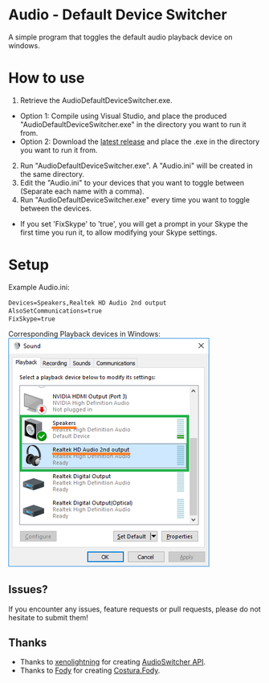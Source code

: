 # Audio - Default Device Switcher
A simple program that toggles the default audio playback device on windows.

# How to use
1. Retrieve the AudioDefaultDeviceSwitcher.exe.
  * Option 1: Compile using Visual Studio, and place the produced "AudioDefaultDeviceSwitcher.exe" in the directory you want to run it from.
  * Option 2: Download the [latest release](https://github.com/XplittR/AudioDefaultDeviceSwitcher/releases) and place the .exe in the directory you want to run it from.  
2. Run "AudioDefaultDeviceSwitcher.exe". A "Audio.ini" will be created in the same directory.  
3. Edit the "Audio.ini" to your devices that you want to toggle between (Separate each name with a comma).  
4. Run "AudioDefaultDeviceSwitcher.exe" every time you want to toggle between the devices.  
  * If you set 'FixSkype' to 'true', you will get a prompt in your Skype the first time you run it, to allow modifying your Skype settings.


# Setup
Example Audio.ini:  

    Devices=Speakers,Realtek HD Audio 2nd output
    AlsoSetCommunications=true
    FixSkype=true

Corresponding Playback devices in Windows:  
![Devices](/DeviceImage.png?raw=true "Devices")


## Issues?
If you encounter any issues, feature requests or pull requests, please do not hesitate to submit them!

## Thanks
- Thanks to [xenolightning](https://github.com/xenolightning) for creating [AudioSwitcher API](https://github.com/xenolightning/AudioSwitcher).
- Thanks to [Fody](https://github.com/Fody) for creating [Costura.Fody](https://github.com/Fody/Costura).
